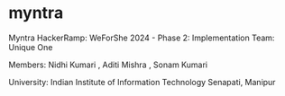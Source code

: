 # myntra
Myntra HackerRamp: WeForShe 2024 - Phase 2: Implementation
Team: Unique One

Members: Nidhi Kumari , Aditi Mishra , Sonam Kumari 

University: Indian Institute of Information Technology Senapati, Manipur


